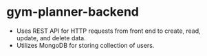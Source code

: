 # gym-planner-backend

- Uses REST API for HTTP requests from front end to create, read, update, and delete data.
- Utilizes MongoDB for storing collection of users.
